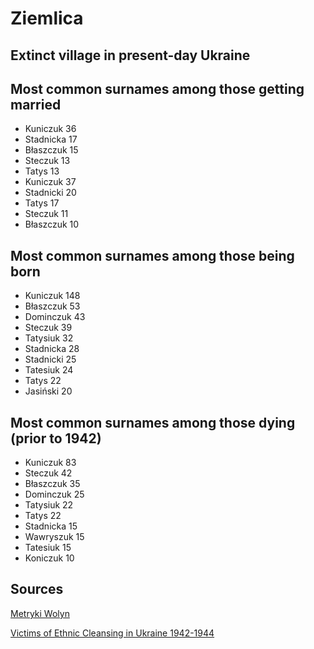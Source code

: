 # Ziemlica

## Extinct village in present-day Ukraine

## Most common surnames among those getting married

* Kuniczuk 36
* Stadnicka 17
* Błaszczuk 15
* Steczuk 13
* Tatys 13
* Kuniczuk 37
* Stadnicki 20
* Tatys 17
* Steczuk 11
* Błaszczuk 10

## Most common surnames among those being born

* Kuniczuk 148
* Błaszczuk 53
* Dominczuk 43
* Steczuk 39
* Tatysiuk 32
* Stadnicka 28
* Stadnicki 25
* Tatesiuk 24
* Tatys 22
* Jasiński 20


## Most common surnames among those dying (prior to 1942)

* Kuniczuk 83
* Steczuk 42
* Błaszczuk 35
* Dominczuk 25
* Tatysiuk 22
* Tatys 22
* Stadnicka 15
* Wawryszuk 15
* Tatesiuk 15
* Koniczuk 10


## Sources

[Metryki Wolyn](https://wolyn-metryki.pl/Wolyn/)

[Victims of Ethnic Cleansing in Ukraine 1942-1944](https://zbrodniawolynska.pl/zw1/form/247,Baza-Ofiar-Zbrodni-Wolynskiej.html?szukaj=728340113)
